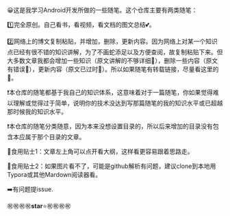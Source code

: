 :grinning:这是我学习Android开发所做的一些随笔。这个仓库主要有两类随笔：

:one:完全原创。自己看书，看视频，看文档的图文总结:two_hearts:。

:two:网络上的博文复制粘贴，并增加，删除，更新内容。因为网络上对某一个知识点已经有很不错的知识讲解，为了不画蛇添足以及方便查阅，故复制粘贴下来。但大多数文章我都会增加一些知识（原文讲解的不够详细:no_good:），删除一些内容（原文有错误:no_good:），更新内容（原文已过时:no_good:）。所以如果随笔有转载链接，尽量看这里的:couple_with_heart:。

:heavy_exclamation_mark:本仓库的随笔都基于我自己的知识体系，这意味着对于一篇随笔，你如果觉得难以理解或觉得过于简单，说明你的技术没达到写那篇随笔的我的知识水平或已超越那时候我的知识水平。

:heavy_exclamation_mark:本仓库的随笔分类随意，因为本来没想设置目录的，所以后来增加的目录没有包含本应属于那个目录的文章。

:bread:食用贴士1：文章左上角可以点开看大纲，这样看更容易跟着思路走。​

:bread:食用贴士2：如果图片看不了，可能是github解析有问题，建议clone到本地用Typora或其他Mardown阅读器看。

:arrow_right:有问题提issue.

:congratulations::congratulations::congratulations::congratulations:**star**:star::congratulations::congratulations::congratulations::congratulations:





